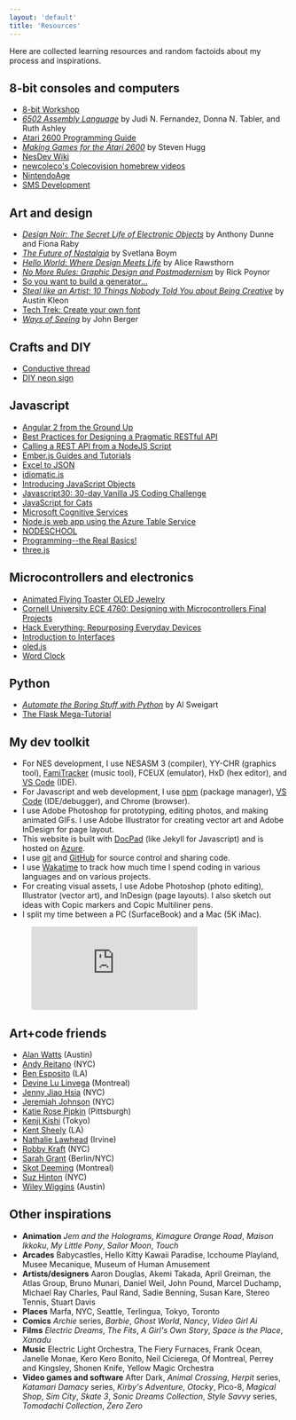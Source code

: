 ```yaml
---
layout: 'default'
title: 'Resources'
---
```


Here are collected learning resources and random factoids about my process and inspirations.


## 8-bit consoles and computers
  - [8-bit Workshop](http://www.8bitworkshop.com)
  - *[6502 Assembly Language](http://www.amazon.com/Assembly-Language-Programming-Self-teaching-Guides/dp/0471861200)* by Judi N. Fernandez, Donna N. Tabler, and Ruth Ashley
  - [Atari 2600 Programming Guide](http://www.atariage.com/2600/programming/)
  - *[Making Games for the Atari 2600](https://www.amazon.com/Making-Games-Atari-2600-Steven/dp/1541021304/)* by Steven Hugg
  - [NesDev Wiki](http://wiki.nesdev.com/w/index.php/Nesdev_Wiki)
  - [newcoleco's Colecovision homebrew videos](https://www.youtube.com/playlist?list=PL7C48074376C9BAA0)
  - [NintendoAge](http://www.nintendoage.com)
  - [SMS Development](http://www.smspower.org/Development/Index)


## Art and design
  - *[Design Noir: The Secret Life of Electronic Objects](https://www.amazon.com/Design-Noir-Secret-Electronic-Objects/dp/3764365668/)* by Anthony Dunne and Fiona Raby
  - *[The Future of Nostalgia](https://www.amazon.com/Future-Nostalgia-Svetlana-Boym/dp/0465007082/)* by Svetlana Boym
  - *[Hello World: Where Design Meets Life](https://www.amazon.com/Hello-World-Where-Design-Meets/dp/1468308068)* by Alice Rawsthorn
  - *[No More Rules: Graphic Design and Postmodernism](https://www.amazon.com/No-More-Rules-Graphic-Postmodernism/dp/0300100345/)* by Rick Poynor
  - [So you want to build a generator...](http://galaxykate0.tumblr.com/post/139774965871/so-you-want-to-build-a-generator)
  - *[Steal like an Artist: 10 Things Nobody Told You about Being Creative](http://austinkleon.com/2011/03/30/how-to-steal-like-an-artist-and-9-other-things-nobody-told-me)* by Austin Kleon
  - [Tech Trek: Create your own font](http://www.rookiemag.com/2016/04/trek-tech-font/)
  - *[Ways of Seeing](https://www.amazon.com/Ways-Seeing-Based-BBC-Television/dp/0140135154/)* by John Berger

## Crafts and DIY
  - [Conductive thread](https://learn.adafruit.com/conductive-thread/overview)
  - [DIY neon sign](http://www.rookiemag.com/2015/12/diy-neon-sign/)

## Javascript
  - [Angular 2 from the Ground Up](https://www.youtube.com/watch?v=IWVAPIDXzFY)
  - [Best Practices for Designing a Pragmatic RESTful API](http://www.vinaysahni.com/best-practices-for-a-pragmatic-restful-api#restful)  
  - [Calling a REST API from a NodeJS Script](https://rapiddg.com/blog/calling-rest-api-nodejs-script)
  - [Ember.js Guides and Tutorials](https://guides.emberjs.com/v2.11.0/)
  - [Excel to JSON](https://github.com/mhaemmerle/excel-to-json)
  - [idiomatic.js](https://github.com/rwaldron/idiomatic.js)
  - [Introducing JavaScript Objects](https://developer.mozilla.org/en-US/docs/Learn/JavaScript/Objects)
  - [Javascript30: 30-day Vanilla JS Coding Challenge](http://wesbos.com/javascript30/)
  - [JavaScript for Cats](http://jsforcats.com/)
  - [Microsoft Cognitive Services](http://www.microsoft.com/cognitive)
  - [Node.js web app using the Azure Table Service](https://docs.microsoft.com/en-us/azure/app-service-web/storage-nodejs-use-table-storage-web-site)
  - [NODESCHOOL](https://nodeschool.io/)
  - [Programming--the Real Basics!](https://dev.opera.com/articles/programming-the-real-basics/)
  - [three.js](https://github.com/mrdoob/three.js)


## Microcontrollers and electronics
  - [Animated Flying Toaster OLED Jewelry](https://learn.adafruit.com/animated-flying-toaster-oled-jewelry/overview)      
  - [Cornell University ECE 4760: Designing with Microcontrollers Final Projects](http://people.ece.cornell.edu/land/courses/ece4760/FinalProjects/)
  - [Hack Everything: Repurposing Everyday Devices](https://www.youtube.com/watch?v=VY9SBPo1Oy8)
  - [Introduction to Interfaces](https://www.youtube.com/watch?v=nMZJwspSkAc)
  - [oled.js](https://github.com/noopkat/oled-js)
  - [Word Clock](https://www.hackster.io/wgbartley/word-clock-v2-26adee)


## Python
  - *[Automate the Boring Stuff with Python](http://www.automatetheboringstuff.com)* by Al Sweigart
  - [The Flask Mega-Tutorial](https://blog.miguelgrinberg.com/post/the-flask-mega-tutorial-part-i-hello-world)


## My dev toolkit
  - For NES development, I use NESASM 3 (compiler), YY-CHR (graphics tool), [FamiTracker](http://www.famitracker.com/) (music tool), FCEUX (emulator), HxD (hex editor), and [VS Code](http://code.visualstudio.com) (IDE).
  - For Javascript and web development, I use [npm](http://npmjs.org) (package manager), [VS Code](http://code.visualstudio.com) (IDE/debugger), and Chrome (browser).
  - I use Adobe Photoshop for prototyping, editing photos, and making animated GIFs. I use Adobe Illustrator for creating vector art and Adobe InDesign for page layout.
  - This website is built with [DocPad](http://docpad.org) (like Jekyll for Javascript) and is hosted on [Azure](http://azure.microsoft.com).
  - I use [git](https://git-scm.com/) and [GitHub](http://github.com) for source control and sharing code.
  - I use [Wakatime](https://wakatime.com/) to track how much time I spend coding in various languages and on various projects.
  - For creating visual assets, I use Adobe Photoshop (photo editing), Illustrator (vector art), and InDesign (page layouts). I also sketch out ideas with Copic markers and Copic Multiliner pens.
  - I split my time between a PC (SurfaceBook) and a Mac (5K iMac).

<figure><embed src="https://wakatime.com/share/@hxlnt/47749de7-8b68-42f7-a105-bfe4bef1c801.svg"></embed></figure>


## Art+code friends
  - [Alan Watts](http://www.clawfun.com) (Austin)
  - [Andy Reitano](http://www.andrewreitano.com/) (NYC)
  - [Ben Esposito](http://torahhorse.com) (LA)
  - [Devine Lu Linvega](http://www.wiki.xxiivv.com/) (Montreal)
  - [Jenny Jiao Hsia](http://qdork.com) (NYC)
  - [Jeremiah Johnson](http://www.datacorruption.org) (NYC)
  - [Katie Rose Pipkin](http://katierosepipkin.com) (Pittsburgh)
  - [Kenji Kishi](http://m7kenji.com) (Tokyo)
  - [Kent Sheely](http://www.kentsheely.com) (LA)
  - [Nathalie Lawhead](http://alienmelon.com) (Irvine)
  - [Robby Kraft](http://robbykraft.com/) (NYC)
  - [Sarah Grant](http://www.chootka.com/) (Berlin/NYC)
  - [Skot Deeming](http://www.mrghosty.com/) (Montreal)
  - [Suz Hinton](http://noopkat.com/) (NYC)
  - [Wiley Wiggins](http://wileywiggins.com) (Austin)


## Other inspirations
  - **Animation** *Jem and the Holograms*, *Kimagure Orange Road*, *Maison Ikkoku*, *My Little Pony*, *Sailor Moon*, *Touch*
  - **Arcades** Babycastles, Hello Kitty Kawaii Paradise, Icchoume Playland, Musee Mecanique, Museum of Human Amusement
  - **Artists/designers** Aaron Douglas, Akemi Takada, April Greiman, the Atlas Group, Bruno Munari, Daniel Weil, John Pound, Marcel Duchamp, Michael Ray Charles, Paul Rand, Sadie Benning, Susan Kare, Stereo Tennis, Stuart Davis
  - **Places** Marfa, NYC, Seattle, Terlingua, Tokyo, Toronto
  - **Comics** *Archie* series, *Barbie*, *Ghost World*, *Nancy*, *Video Girl Ai*
  - **Films** *Electric Dreams*, *The Fits*, *A Girl's Own Story*, *Space is the Place*, *Xanadu*
  - **Music** Electric Light Orchestra, The Fiery Furnaces, Frank Ocean, Janelle Monae, Kero Kero Bonito, Neil Cicierega, Of Montreal, Perrey and Kingsley, Shonen Knife, Yellow Magic Orchestra
  - **Video games and software** After Dark, *Animal Crossing*, *Herpit* series, *Katamari Damacy* series, *Kirby's Adventure*, *Otocky*, Pico-8, *Magical Shop*, *Sim City*, *Skate 3*, *Sonic Dreams Collection*, *Style Savvy* series, *Tomodachi Collection*, *Zero Zero*

